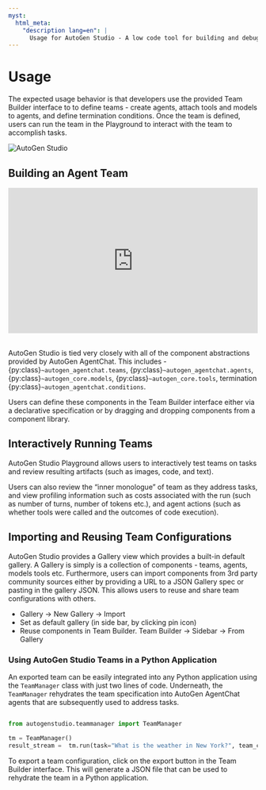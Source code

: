 ```yaml
---
myst:
  html_meta:
    "description lang=en": |
      Usage for AutoGen Studio - A low code tool for building and debugging multi-agent systems
---
```


# Usage

The expected usage behavior is that developers use the provided Team Builder interface to to define teams - create agents, attach tools and models to agents, and define termination conditions. Once the team is defined, users can run the team in the Playground to interact with the team to accomplish tasks.

![AutoGen Studio](https://media.githubusercontent.com/media/microsoft/autogen/refs/heads/main/python/packages/autogen-studio/docs/ags_screen.png)

## Building an Agent Team

<div style="padding:58.13% 0 0 0;position:relative; border-radius:5px; border-bottom:10px"><iframe src="https://player.vimeo.com/video/1043133833?badge=0&amp;autopause=0&amp;player_id=0&amp;app_id=58479" frameborder="0" allow="autoplay; fullscreen; picture-in-picture; clipboard-write; encrypted-media" style="position:absolute;top:0;left:0;width:100%;height:100%;" title="AutoGen Studio v0.4x - Drag and Drop Interface"></iframe></div><script src="https://player.vimeo.com/api/player.js"></script>

<br/>

AutoGen Studio is tied very closely with all of the component abstractions provided by AutoGen AgentChat. This includes - {py:class}`~autogen_agentchat.teams`, {py:class}`~autogen_agentchat.agents`, {py:class}`~autogen_core.models`, {py:class}`~autogen_core.tools`, termination {py:class}`~autogen_agentchat.conditions`.

Users can define these components in the Team Builder interface either via a declarative specification or by dragging and dropping components from a component library.

## Interactively Running Teams

AutoGen Studio Playground allows users to interactively test teams on tasks and review resulting artifacts (such as images, code, and text).

Users can also review the “inner monologue” of team as they address tasks, and view profiling information such as costs associated with the run (such as number of turns, number of tokens etc.), and agent actions (such as whether tools were called and the outcomes of code execution).

## Importing and Reusing Team Configurations

AutoGen Studio provides a Gallery view which provides a built-in default gallery. A Gallery is simply is a collection of components - teams, agents, models tools etc. Furthermore, users can import components from 3rd party community sources either by providing a URL to a JSON Gallery spec or pasting in the gallery JSON. This allows users to reuse and share team configurations with others.

- Gallery -> New Gallery -> Import
- Set as default gallery (in side bar, by clicking pin icon)
- Reuse components in Team Builder. Team Builder -> Sidebar -> From Gallery

### Using AutoGen Studio Teams in a Python Application

An exported team can be easily integrated into any Python application using the `TeamManager` class with just two lines of code. Underneath, the `TeamManager` rehydrates the team specification into AutoGen AgentChat agents that are subsequently used to address tasks.

```python

from autogenstudio.teammanager import TeamManager

tm = TeamManager()
result_stream =  tm.run(task="What is the weather in New York?", team_config="team.json") # or wm.run_stream(..)

```

To export a team configuration, click on the export button in the Team Builder interface. This will generate a JSON file that can be used to rehydrate the team in a Python application.

<!-- ### Deploying AutoGen Studio Teams as APIs

The team can be launched as an API endpoint from the command line using the autogenstudio commandline tool.

```bash
autogenstudio serve --team=team.json --port=5000
```

Similarly, the team launch command above can be wrapped into a Dockerfile that can be deployed on cloud services like Azure Container Apps or Azure Web Apps. -->
